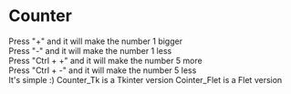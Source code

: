 # Counter
Press "+" and it will make the number 1 bigger\
Press "-" and it will make the number 1 less\
Press "Ctrl + +" and it will make the number 5 more\
Press "Ctrl + -" and it will make the number 5 less\
It's simple :)
Counter_Tk is a Tkinter version
Cointer_Flet is a Flet version
